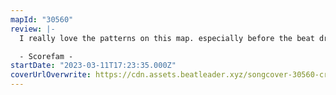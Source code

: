 ```yaml
---
mapId: "30560"
review: |-
  I really love the patterns on this map. especially before the beat drop comes in

  - Scorefam -
startDate: "2023-03-11T17:23:35.000Z"
coverUrlOverwrite: https://cdn.assets.beatleader.xyz/songcover-30560-crab.jpg
---
```

